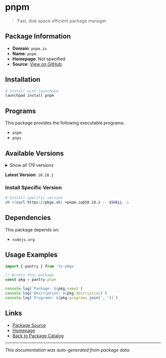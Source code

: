 # pnpm

> Fast, disk space efficient package manager

## Package Information

- **Domain**: `pnpm.io`
- **Name**: `pnpm`
- **Homepage**: Not specified
- **Source**: [View on GitHub](https://github.com/pkgxdev/pantry/tree/main/projects/pnpm.io/package.yml)

## Installation

```bash
# Install with launchpad
launchpad install pnpm
```

## Programs

This package provides the following executable programs:

- `pnpm`
- `pnpx`

## Available Versions

<details>
<summary>Show all 179 versions</summary>

- `10.18.1`, `10.18.0`, `10.17.1`, `10.17.0`, `10.16.1`
- `10.16.0`, `10.15.1`, `10.15.0`, `10.14.0`, `10.13.1`
- `10.13.0`, `10.12.4`, `10.12.3`, `10.12.2`, `10.12.1`
- `10.12.0`, `10.11.1`, `10.11.0`, `10.10.0`, `10.9.0`
- `10.8.1`, `10.8.0`, `10.7.1`, `10.7.0`, `10.6.5`
- `10.6.4`, `10.6.3`, `10.6.2`, `10.6.1`, `10.6.0`
- `10.5.2`, `10.5.1`, `10.5.0`, `10.4.1`, `10.4.0`
- `10.3.0`, `10.2.1`, `10.2.0`, `10.1.0`, `10.0.0`
- `9.15.9`, `9.15.8`, `9.15.7`, `9.15.6`, `9.15.5`
- `9.15.4`, `9.15.3`, `9.15.2`, `9.15.1`, `9.15.0`
- `9.14.4`, `9.14.3`, `9.14.2`, `9.14.1`, `9.13.2`
- `9.13.1`, `9.13.0`, `9.12.3`, `9.12.2`, `9.12.1`
- `9.12.0`, `9.11.0`, `9.10.0`, `9.9.0`, `9.8.0`
- `9.7.1`, `9.7.0`, `9.6.0`, `9.5.0`, `9.4.0`
- `9.3.0`, `9.2.0`, `9.1.4`, `9.1.3`, `9.1.2`
- `9.1.1`, `9.1.0`, `9.0.6`, `9.0.5`, `9.0.4`
- `9.0.3`, `9.0.2`, `9.0.1`, `9.0.0`, `8.15.9`
- `8.15.8`, `8.15.7`, `8.15.6`, `8.15.5`, `8.15.4`
- `8.15.3`, `8.15.2`, `8.15.1`, `8.15.0`, `8.14.3`
- `8.14.2`, `8.14.1`, `8.14.0`, `8.13.1`, `8.12.1`
- `8.12.0`, `8.11.0`, `8.10.5`, `8.10.4`, `8.10.3`
- `8.10.2`, `8.10.1`, `8.10.0`, `8.9.2`, `8.9.1`
- `8.9.0`, `8.8.0`, `8.7.6`, `8.7.5`, `8.7.4`
- `8.7.3`, `8.7.1`, `8.7.0`, `8.6.12`, `8.6.11`
- `8.6.10`, `8.6.9`, `8.6.8`, `8.6.7`, `8.6.6`
- `8.6.5`, `8.6.4`, `8.6.3`, `8.6.2`, `8.6.1`
- `8.6.0`, `8.5.1`, `8.5.0`, `8.4.0`, `8.3.1`
- `8.3.0`, `8.2.0`, `8.1.1`, `8.1.0`, `8.0.0`
- `7.33.7`, `7.33.6`, `7.33.5`, `7.33.4`, `7.33.3`
- `7.33.2`, `7.33.1`, `7.33.0`, `7.32.5`, `7.32.4`
- `7.32.3`, `7.32.2`, `7.32.1`, `7.32.0`, `7.31.0`
- `7.30.5`, `7.30.3`, `7.30.1`, `7.30.0`, `7.29.3`
- `7.29.1`, `7.29.0`, `7.28.0`, `7.27.1`, `7.27.0`
- `7.26.3`, `7.26.2`, `7.26.1`, `7.26.0`, `7.25.1`
- `7.25.0`, `7.24.3`, `7.24.2`, `7.23.0`, `7.22.0`
- `7.21.0`, `7.20.0`, `7.19.0`, `7.18.2`

</details>

**Latest Version**: `10.18.1`

### Install Specific Version

```bash
# Install specific version
sh <(curl https://pkgx.sh) +pnpm.io@10.18.1 -- $SHELL -i
```

## Dependencies

This package depends on:

- `nodejs.org`

## Usage Examples

```typescript
import { pantry } from 'ts-pkgx'

// Access this package
const pkg = pantry.pnpm

console.log(`Package: ${pkg.name}`)
console.log(`Description: ${pkg.description}`)
console.log(`Programs: ${pkg.programs.join(', ')}`)
```

## Links

- [Package Source](https://github.com/pkgxdev/pantry/tree/main/projects/pnpm.io/package.yml)
- [Homepage](#)
- [Back to Package Catalog](../../package-catalog.md)

---

*This documentation was auto-generated from package data.*
